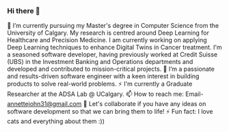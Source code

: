 ### Hi there 👋
🔭 I’m currently pursuing my Master's degree in Computer Science from the University of Calgary. My research is centred around Deep Learning for Healthcare and Precision Medicine. I am currently working on applying Deep Learning techniques to enhance Digital Twins in Cancer treatment. 
I'm a seasoned software developer, having previously worked at Credit Suisse (UBS) in the Investment Banking and Operations departments and developed and contributed to mission-critical projects.
🌱 I’m a passionate and results-driven software engineer with a keen interest in building products to solve real-world problems. 
⚡ I'm currently a Graduate Researcher at the ADSA Lab @ UCalgary. 
📫 How to reach me: Email- annettejohn31@gmail.com 
👯 Let's collaborate if you have any ideas on software development so that we can bring them to life!
⚡ Fun fact: I love cats and everything about them :))

<!--
**AnnetteJohn/AnnetteJohn** is a ✨ _special_ ✨ repository because its `README.md` (this file) appears on your GitHub profile.

Here are some ideas to get you started:

- 🔭 I’m currently working on ...
- 🌱 I’m currently learning ...
- 👯 I’m looking to collaborate on ...
- 🤔 I’m looking for help with ...
- 💬 Ask me about ...
- 📫 How to reach me: ...
- 😄 Pronouns: ...
- ⚡ Fun fact: ...
-->

